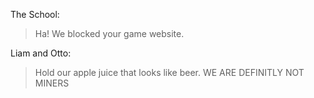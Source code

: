 The School:
> Ha! We blocked your game website.

Liam and Otto:
> Hold our apple juice that looks like beer.
> WE ARE DEFINITLY NOT MINERS
